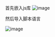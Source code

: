 
首先嵌入js库
![image](https://github.com/Plonkloving/AnAn/assets/102906830/3bf8b83c-4bcd-44ff-9009-1383800620e3)

然后导入脚本语言
 
![image](https://github.com/Plonkloving/AnAn/assets/102906830/edd0159d-6db1-45bf-8078-91f856293428)


